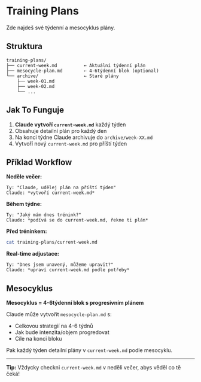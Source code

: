 # Training Plans

Zde najdeš své týdenní a mesocyklus plány.

## Struktura

```
training-plans/
├── current-week.md          ← Aktuální týdenní plán
├── mesocycle-plan.md        ← 4-6týdenní blok (optional)
└── archive/                 ← Staré plány
    ├── week-01.md
    ├── week-02.md
    └── ...
```

## Jak To Funguje

1. **Claude vytvoří `current-week.md`** každý týden
2. Obsahuje detailní plán pro každý den
3. Na konci týdne Claude archivuje do `archive/week-XX.md`
4. Vytvoří nový `current-week.md` pro příští týden

## Příklad Workflow

**Neděle večer:**
```
Ty: "Claude, udělej plán na příští týden"
Claude: *vytvoří current-week.md*
```

**Během týdne:**
```
Ty: "Jaký mám dnes trénink?"
Claude: *podívá se do current-week.md, řekne ti plán*
```

**Před tréninkem:**
```bash
cat training-plans/current-week.md
```

**Real-time adjustace:**
```
Ty: "Dnes jsem unavený, můžeme upravit?"
Claude: *upraví current-week.md podle potřeby*
```

## Mesocyklus

**Mesocyklus = 4-6týdenní blok s progresivním plánem**

Claude může vytvořit `mesocycle-plan.md` s:
- Celkovou strategií na 4-6 týdnů
- Jak bude intenzita/objem progredovat
- Cíle na konci bloku

Pak každý týden detailní plány v `current-week.md` podle mesocyklu.

---

**Tip:** Vždycky checkni `current-week.md` v neděli večer, abys věděl co tě čeká!
